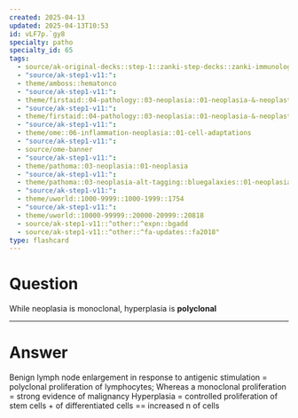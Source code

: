 ```yaml
---
created: 2025-04-13
updated: 2025-04-13T10:53
id: vLF7p.`gy8
specialty: patho
specialty_id: 65
tags:
  - source/ak-original-decks::step-1::zanki-step-decks::zanki-immunology-+-general-pathology::pathoma-chapter-3-(neoplasia)
  - "source/ak-step1-v11:": 
  - theme/amboss::hematonco
  - "source/ak-step1-v11:": 
  - theme/firstaid::04-pathology::03-neoplasia::01-neoplasia-&-neoplastic-progression
  - "source/ak-step1-v11:": 
  - theme/firstaid::04-pathology::03-neoplasia::01-neoplasia-&-neoplastic-progression::*basics
  - "source/ak-step1-v11:": 
  - theme/ome::06-inflammation-neoplasia::01-cell-adaptations
  - "source/ak-step1-v11:": 
  - source/ome-banner
  - "source/ak-step1-v11:": 
  - theme/pathoma::03-neoplasia::01-neoplasia
  - "source/ak-step1-v11:": 
  - theme/pathoma::03-neoplasia-alt-tagging::bluegalaxies::01-neoplasia
  - "source/ak-step1-v11:": 
  - theme/uworld::1000-9999::1000-1999::1754
  - "source/ak-step1-v11:": 
  - theme/uworld::10000-99999::20000-20999::20818
  - source/ak-step1-v11::^other::^expn::bgadd
  - source/ak-step1-v11::^other::^fa-updates::fa2018"
type: flashcard
---
```


# Question
While neoplasia is monoclonal, hyperplasia is **polyclonal**

---

# Answer
Benign lymph node enlargement in response to antigenic stimulation = polyclonal proliferation of lymphocytes; Whereas a monoclonal proliferation = strong evidence of malignancy  Hyperplasia = controlled proliferation of stem cells + of differentiated cells == increased n of cells